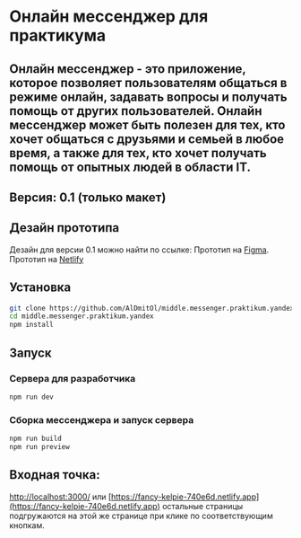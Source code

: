 # Онлайн мессенджер для практикума

## Онлайн мессенджер - это приложение, которое позволяет пользователям общаться в режиме онлайн, задавать вопросы и получать помощь от других пользователей. Онлайн мессенджер может быть полезен для тех, кто хочет общаться с друзьями и семьей в любое время, а также для тех, кто хочет получать помощь от опытных людей в области IT.

## Версия: 0.1 (только макет)

## Дезайн прототипа
Дезайн для версии 0.1 можно найти по ссылке:
Прототип на [Figma](https://www.figma.com/proto/PCWoIjBK1zEjnN4nkOJDx1/Messenger?page-id=0%3A1&type=design&node-id=1-797&viewport=60%2C176%2C0.19&t=lwHAE0Wwu2VjJ1O9-1&scaling=min-zoom&starting-point-node-id=1%3A797&mode=design).
Прототип на [Netlify](https://fancy-kelpie-740e6d.netlify.app)

## Установка
```bash
git clone https://github.com/AlDmitOl/middle.messenger.praktikum.yandex.git
cd middle.messenger.praktikum.yandex
npm install
```

## Запуск

### Сервера для разработчика
```bash
npm run dev
```
### Сборка мессенджера и запуск сервера
```bash
npm run build
npm run preview
```
## Входная точка:

[http://localhost:3000/](http://localhost:3000/) или [https://fancy-kelpie-740e6d.netlify.app](https://fancy-kelpie-740e6d.netlify.app)
остальные страницы подгружаются на этой же странице при клике по соответствующим кнопкам.


